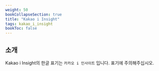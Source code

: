 ```yaml
---
weight: 50
bookCollapseSection: true
title: "Kakao i Insight"
tags: kakao_i_insight
bookToc: false
---
```


## 소개

Kakao i Insight의 한글 표기는 `카카오 i 인사이트` 입니다. 표기에 주의해주십시오. 
